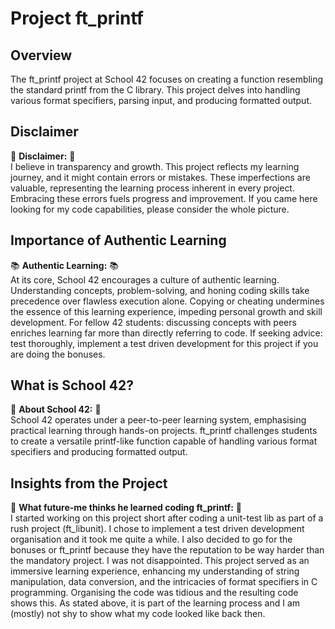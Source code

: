 # Project ft_printf

## Overview
The ft_printf project at School 42 focuses on creating a function resembling the standard printf from the C library. This project delves into handling various format specifiers, parsing input, and producing formatted output.



## Disclaimer
🚨 **Disclaimer:** 🚨  
I believe in transparency and growth. This project reflects my learning journey, and it might contain errors or mistakes. These imperfections are valuable, representing the learning process inherent in every project. Embracing these errors fuels progress and improvement. If you came here looking for my code capabilities, please consider the whole picture.


## Importance of Authentic Learning
📚 **Authentic Learning:** 📚  
At its core, School 42 encourages a culture of authentic learning. Understanding concepts, problem-solving, and honing coding skills take precedence over flawless execution alone. Copying or cheating undermines the essence of this learning experience, impeding personal growth and skill development. For fellow 42 students: discussing concepts with peers enriches learning far more than directly referring to code. If seeking advice: test thoroughly, implement a test driven development for this project if you are doing the bonuses.


## What is School 42?
🏫 **About School 42:** 🏫   
School 42 operates under a peer-to-peer learning system, emphasising practical learning through hands-on projects. ft_printf challenges students to create a versatile printf-like function capable of handling various format specifiers and producing formatted output.

## Insights from the Project
🧠 **What future-me thinks he learned coding ft_printf:** 🧠  
I started working on this project short after coding a unit-test lib as part of a rush project (ft_libunit). I chose to implement a test driven development organisation and it took me quite a while. I also decided to go for the bonuses or ft_printf because they have the reputation to be way harder than the mandatory project. I was not disappointed.
This project served as an immersive learning experience, enhancing my understanding of string manipulation, data conversion, and the intricacies of format specifiers in C programming. Organising the code was tidious and the resulting code shows this. As stated above, it is part of the learning process and I am (mostly) not shy to show what my code looked like back then.

